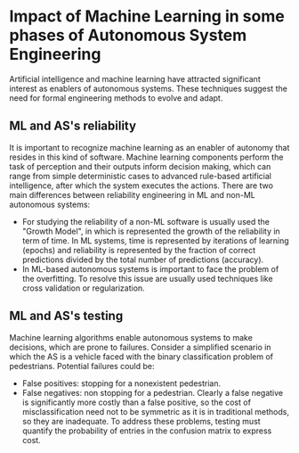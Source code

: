 # Impact of Machine Learning in some phases of Autonomous System Engineering

Artificial intelligence and machine learning have attracted significant interest as enablers of autonomous systems. These techniques suggest the need for formal engineering methods to evolve and adapt. 

## ML and AS's reliability
It is important to recognize machine learning as an enabler of autonomy that resides in this kind of software. Machine learning components perform the task of perception and their outputs inform decision making, which can range from simple deterministic cases to advanced rule-based artificial intelligence, after which the system executes the actions. There are two main differences between reliability engineering in ML and non-ML autonomous systems:
* For studying the reliability of a non-ML software is usually used the "Growth Model", in which is represented the growth of the reliability in term of time. In ML systems, time is represented by iterations of learning (epochs) and reliability is represented by the fraction of correct predictions divided by the total number of predictions (accuracy). 
* In ML-based autonomous systems is important to face the problem of the overfitting. To resolve this issue are usually used techniques like cross validation or regularization.

## ML and AS's testing
Machine learning algorithms enable autonomous systems to make decisions, which are prone to failures. Consider a simplified scenario in which the AS is a vehicle faced with the binary classification problem of pedestrians. Potential failures could be:
* False positives: stopping for a nonexistent pedestrian.
* False negatives: non stopping for a pedestrian.
Clearly a false negative is significantly more costly than a false positive, so the cost of misclassification need not to be symmetric as it is in traditional methods, so they are inadequate. To address these problems, testing must quantify the probability of entries in the confusion matrix to express cost.  